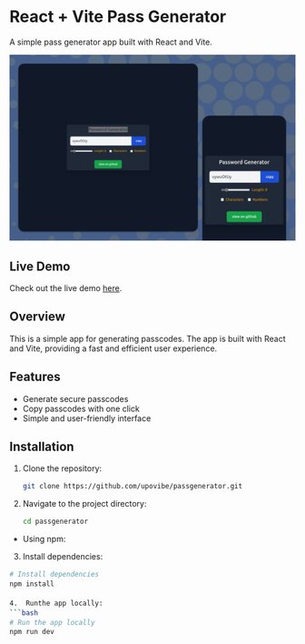 # React + Vite Pass Generator

A simple pass generator app built with React and Vite.

![Tonkeeper Battery Screenshot](src/assets/screenshots/screenshot.png)

## Live Demo

Check out the live demo [here](https://passgenerator-rust.vercel.app/).

## Overview

This is a simple app for generating passcodes. The app is built with React and Vite, providing a fast and efficient user experience.

## Features

- Generate secure passcodes
- Copy passcodes with one click
- Simple and user-friendly interface

## Installation

1. Clone the repository:

   ```bash
   git clone https://github.com/upovibe/passgenerator.git
   ```

2. Navigate to the project directory:

   ```bash
   cd passgenerator
   ```

- Using npm:

3. Install dependencies:

````bash
# Install dependencies
npm install

4.  Runthe app locally:
```bash
# Run the app locally
npm run dev
````

